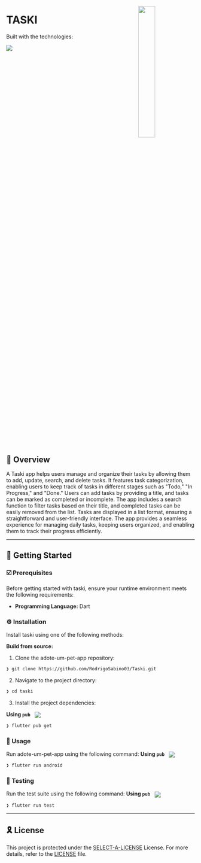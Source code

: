 <div align="left" style="position: relative;">
<img src="adote-um-pet-app.png" align="right" width="30%" style="margin: -20px 0 0 20px;">
<h1>TASKI</h1>

<p align="left">
	<!-- Shields.io badges disabled, using skill icons. --></p>
<p align="left">Built with the technologies:</p>
<p align="left">
	<a href="https://skillicons.dev">
		<img src="https://skillicons.dev/icons?i=flutter,dart,gradle,swift">
	</a></p>
</div>
<br clear="right">


## 📍 Overview

A Taski app helps users manage and organize their tasks by allowing them to add, update, search, and delete tasks. It features task categorization, enabling users to keep track of tasks in different stages such as "Todo," "In Progress," and "Done." Users can add tasks by providing a title, and tasks can be marked as completed or incomplete. The app includes a search function to filter tasks based on their title, and completed tasks can be easily removed from the list. Tasks are displayed in a list format, ensuring a straightforward and user-friendly interface. The app provides a seamless experience for managing daily tasks, keeping users organized, and enabling them to track their progress efficiently.

---
## 🚀 Getting Started

### ☑️ Prerequisites

Before getting started with taski, ensure your runtime environment meets the following requirements:

- **Programming Language:** Dart


### ⚙️ Installation

Install taski using one of the following methods:

**Build from source:**

1. Clone the adote-um-pet-app repository:
```sh
❯ git clone https://github.com/RodrigoSabino03/Taski.git
```

2. Navigate to the project directory:
```sh
❯ cd taski
```

3. Install the project dependencies:


**Using `pub`** &nbsp; [<img align="center" src="https://img.shields.io/badge/Dart-0175C2.svg?style={badge_style}&logo=dart&logoColor=white" />](https://dart.dev/)

```sh
❯ flutter pub get
```


### 🤖 Usage
Run adote-um-pet-app using the following command:
**Using `pub`** &nbsp; [<img align="center" src="https://img.shields.io/badge/Dart-0175C2.svg?style={badge_style}&logo=dart&logoColor=white" />](https://dart.dev/)

```sh
❯ flutter run android
```


### 🧪 Testing
Run the test suite using the following command:
**Using `pub`** &nbsp; [<img align="center" src="https://img.shields.io/badge/Dart-0175C2.svg?style={badge_style}&logo=dart&logoColor=white" />](https://dart.dev/)

```sh
❯ flutter run test
```

---

## 🎗 License

This project is protected under the [SELECT-A-LICENSE](https://choosealicense.com/licenses) License. For more details, refer to the [LICENSE](https://choosealicense.com/licenses/) file.

